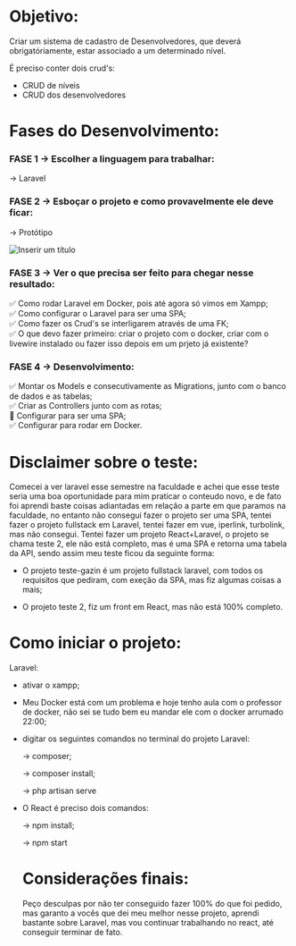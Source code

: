 # Objetivo: 
Criar um sistema de cadastro de Desenvolvedores, que deverá obrigatóriamente, estar associado a um determinado nível.

É preciso conter dois crud's:

- CRUD de níveis
- CRUD dos desenvolvedores

# Fases do Desenvolvimento:

### FASE 1 -> Escolher a linguagem para trabalhar: 
-> Laravel

### FASE 2 -> Esboçar o projeto e como provavelmente ele deve ficar: 

-> Protótipo

![Inserir um título](https://user-images.githubusercontent.com/93444811/229107810-725cffd7-bd46-4d13-b73d-c3c9a0ce81f6.png)

### FASE 3 -> Ver o que precisa ser feito para chegar nesse resultado: 

:white_check_mark: Como rodar Laravel em Docker, pois até agora só vimos em Xampp; <br />
:white_check_mark: Como configurar o Laravel para ser uma SPA; <br />
:white_check_mark: Como fazer os Crud's se interligarem através de uma FK; <br />
:white_check_mark: O que devo fazer primeiro: criar o projeto com o docker, criar com o livewire instalado ou fazer isso depois em um prjeto já existente?

### FASE 4 -> Desenvolvimento:

:white_check_mark: Montar os Models e consecutivamente as Migrations, junto com o banco de dados e as tabelas; <br />
:white_check_mark: Criar as Controllers junto com as rotas; <br />
:black_square_button: Configurar para ser uma SPA; <br />
:white_check_mark: Configurar para rodar em Docker. 

# Disclaimer sobre o teste:

  Comecei a ver laravel esse semestre na faculdade e achei que esse teste seria uma boa oportunidade para mim praticar o conteudo novo, e de fato foi aprendi baste coisas adiantadas em relação a parte em que paramos na faculdade, no entanto não consegui fazer o projeto ser uma SPA, tentei fazer o projeto fullstack em Laravel, tentei fazer em vue, iperlink, turbolink, mas não consegui.
  Tentei fazer um projeto React+Laravel, o projeto se chama teste 2, ele não está completo, mas é uma SPA e retorna uma tabela da API, sendo assim meu teste ficou da seguinte forma: 

- O projeto teste-gazin é um projeto fullstack laravel, com todos os requisitos que pediram, com exeção da SPA, mas fiz algumas coisas a mais;

- O projeto teste 2, fiz um front em React, mas não está 100% completo.

# Como iniciar o projeto:

Laravel: 

- ativar o xampp; 
- Meu Docker está com um problema e hoje tenho aula com o professor de docker, não sei se tudo bem eu mandar ele com o docker arrumado 22:00;
- digitar os seguintes comandos no terminal do projeto Laravel:

   -> composer;
   
   -> composer install;
   
   -> php artisan serve
   
- O React é preciso dois comandos:

   -> npm install;
   
   -> npm start
   
   # Considerações finais:
   
   Peço desculpas por não ter conseguido fazer 100% do que foi pedido, mas garanto a vocês que dei meu melhor nesse projeto, aprendi bastante sobre Laravel, mas vou continuar trabalhando no react, até conseguir terminar de fato. 
